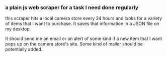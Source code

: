 ### a plain js web scraper for a task I need done regularly

this scraper hits a local camera store every 24 hours and looks
for a variety of items that I want to purchase. It saves that information
in a JSON file on my desktop.

It should send me an email or an alert of some kind if a new item that
I want pops up on the camera store's site. Some kind of mailer should be potentially added. 
